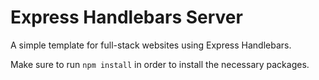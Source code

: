 # Express Handlebars Server
A simple template for full-stack websites using Express Handlebars.

Make sure to run `npm install` in order to install the necessary packages.
